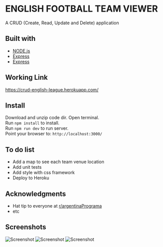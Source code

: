 # ENGLISH FOOTBALL TEAM VIEWER
A CRUD (Create, Read, Update and Delete) application

## Built with
* [NODE.js](https://nodejs.org/)
* [Express](https://expressjs.com/)
* [Express](https://handlebarsjs.com/)

## Working Link
https://crud-english-league.herokuapp.com/

## Install
Download and unzip code dir.
Open terminal.  
Run `npm install` to install.  
Run `npm run dev` to run server.  
Point your browser to: `http://localhost:3000/`  

## To do list
- Add a map to see each team venue location
- Add unit tests
- Add style with css framework
- Deploy to Heroku

## Acknowledgments
* Hat tip to everyone at [r/argentinaPrograma](https://argentinaprograma.com/)
* etc

## Screenshots
![Screenshot](https://i.imgur.com/x9i4VDJ.png)
![Screenshot](https://i.imgur.com/7mMQ3hU.png)
![Screenshot](https://i.imgur.com/NMNcRSF.png)
